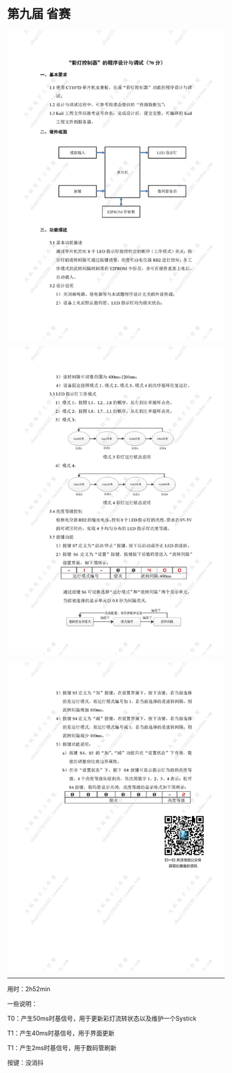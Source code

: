 # 第九届 省赛

![](img/彩灯控制器_页面_1_图像_0001.png)

![](img/彩灯控制器_页面_2_图像_0001.png)

![](img/彩灯控制器_页面_3_图像_0001.png)

---

用时：2h52min

一些说明：

T0：产生50ms时基信号，用于更新彩灯流转状态以及维护一个Systick

T1：产生40ms时基信号，用于界面更新

T1：产生2ms时基信号，用于数码管刷新

按键：没消抖

